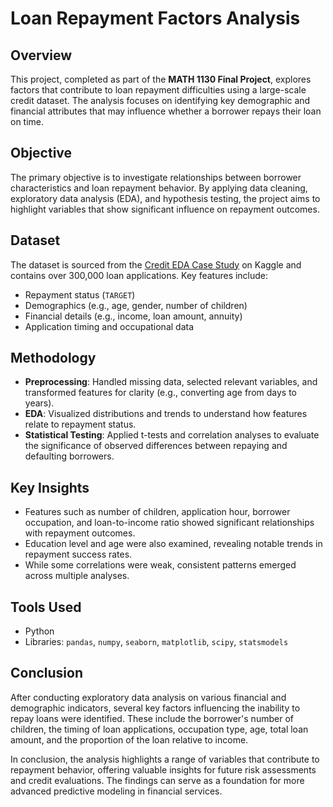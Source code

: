 # Loan Repayment Factors Analysis

## Overview

This project, completed as part of the **MATH 1130 Final Project**, explores factors that contribute to loan repayment difficulties using a large-scale credit dataset. The analysis focuses on identifying key demographic and financial attributes that may influence whether a borrower repays their loan on time.

## Objective

The primary objective is to investigate relationships between borrower characteristics and loan repayment behavior. By applying data cleaning, exploratory data analysis (EDA), and hypothesis testing, the project aims to highlight variables that show significant influence on repayment outcomes.

## Dataset

The dataset is sourced from the [Credit EDA Case Study](https://www.kaggle.com/datasets/venkatasubramanian/credit-eda-case-study) on Kaggle and contains over 300,000 loan applications. Key features include:

- Repayment status (`TARGET`)
- Demographics (e.g., age, gender, number of children)
- Financial details (e.g., income, loan amount, annuity)
- Application timing and occupational data

## Methodology

- **Preprocessing**: Handled missing data, selected relevant variables, and transformed features for clarity (e.g., converting age from days to years).
- **EDA**: Visualized distributions and trends to understand how features relate to repayment status.
- **Statistical Testing**: Applied t-tests and correlation analyses to evaluate the significance of observed differences between repaying and defaulting borrowers.

## Key Insights

- Features such as number of children, application hour, borrower occupation, and loan-to-income ratio showed significant relationships with repayment outcomes.
- Education level and age were also examined, revealing notable trends in repayment success rates.
- While some correlations were weak, consistent patterns emerged across multiple analyses.

## Tools Used

- Python  
- Libraries: `pandas`, `numpy`, `seaborn`, `matplotlib`, `scipy`, `statsmodels`

## Conclusion

After conducting exploratory data analysis on various financial and demographic indicators, several key factors influencing the inability to repay loans were identified. These include the borrower's number of children, the timing of loan applications, occupation type, age, total loan amount, and the proportion of the loan relative to income.

In conclusion, the analysis highlights a range of variables that contribute to repayment behavior, offering valuable insights for future risk assessments and credit evaluations. The findings can serve as a foundation for more advanced predictive modeling in financial services.
